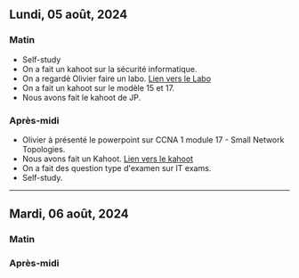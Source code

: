 
## Lundi, 05 août, 2024 

### Matin
- Self-study
- On a fait un kahoot sur la sécurité informatique.
- On a regardé Olivier faire un labo. [Lien vers le Labo](https://drive.google.com/file/d/1RuEPVHDm2cn_LZUuj1MRkV6-BCEnZdIf/view?usp=sharing)
- On a fait un kahoot sur le modèle 15 et 17. 
- Nous avons fait le kahoot de JP. 

### Après-midi
- Olivier à présenté le powerpoint sur CCNA 1 module 17 - Small Network Topologies.
- Nous avons fait un Kahoot. [Lien vers le kahoot](https://create.kahoot.it/share/module-17/27782266-8f07-47cd-be65-116d442a7ac2)
- On a fait des question type d'examen sur IT exams.
- Self-study.

---

## Mardi, 06 août, 2024 
### Matin
### Après-midi

